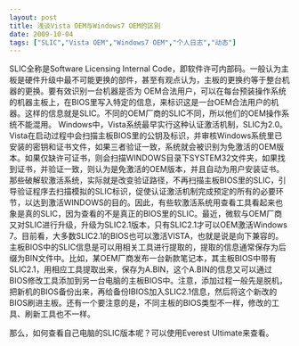 ```yaml
---
layout: post
title: 浅谈Vista OEM与Windows7 OEM的区别		
date: 2009-10-04
tags: ["SLIC","Vista OEM","Windows7 OEM","个人日志","动态"]
---
```


SLIC全称是Software Licensing Internal Code，即软件许可内部码。一般认为主板是硬件升级中最不可能更换的部件，甚至有观点认为，主板的更换约等于整台机器的更换。要有效识别一台机器是否为 OEM合法用户，可以在每台预装操作系统的机器主板上，在BIOS里写入特定的信息，来标识这是一台OEM合法用户的机器。这样的信息就是SLIC。不同的OEM厂商的SLIC不同，所以他们的OEM操作系统不能混用。
Windows中，Vista系统最早实行这种认证激活机制，SLIC为2.0。Vista在启动过程中会扫描主板BIOS里的公钥及标识，并审核Windows系统里已安装的密钥和证书文件，如果三者验证一致，系统就会被识别为免激活的OEM版本。如果仅缺许可证书，则会扫描WINDOWS目录下SYSTEM32文件夹，如果找到证书，并验证一致，则认为是免激活的OEM版本，并且自动为用户安装证书。
那些破解软激活系统，实际就是改变验证路径，不再扫描主板BIOS里的SLIC，引导验证程序去扫描模拟的SLIC标识，促使认证激活机制完成预定的所有的必要环节，以达到激活WINDOWS的目的。因此，有些软激活系统用查看工具看起来也象是真的SLIC，因为查看的不是真正的BIOS里的SLIC。最近，微软与OEM厂商又对SLIC进行升级，升级为SLIC2.1版本，只有SLIC2.1才可以OEM激活Windows 7。目前看，大多数SLIC2.1的BIOS也可以激活VISTA，也就是说是向下兼容的。
主板BIOS中的SLIC信息是可以用相关工具进行提取的，提取的信息通常保存为后缀为BIN文件中。比如，某OEM厂商发布一台新款笔记本，其主板BIOS中带有SLIC2.1，用相应工具提取出来，保存为A.BIN，这个A.BIN的信息又可以通过BIOS修改工具添加到另一台电脑的主板BIOS中。注意，添加过程一般先是脱机，把新机的BIOS备份出来，再给备份IBIOS加入SLIC2.1信息，然后将这个新改的BIOS刷进主板。还有一个要注意的是，不同主板的BIOS类型不一样，修改的工具、刷新工具也不一样。

那么，如何查看自己电脑的SLIC版本呢？可以使用Everest Ultimate来查看。		